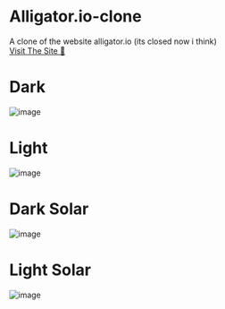 # Alligator.io-clone
A clone of the website alligator.io (its closed now i think) <br>
<a href="http://ali.quat.live">Visit The Site 🚀</a>
# Dark
![image](https://user-images.githubusercontent.com/86482196/211175074-8a06fc3a-b92b-4b96-be69-5f449fbef530.png)

# Light
![image](https://user-images.githubusercontent.com/86482196/211175115-334b2b6e-7b16-4d25-b1b3-3f4094483902.png)

# Dark Solar
![image](https://user-images.githubusercontent.com/86482196/211175122-6a6a07fb-8c77-453b-967b-d42660642613.png)

# Light Solar 
![image](https://user-images.githubusercontent.com/86482196/211175130-f805290f-26ef-42cc-9b2b-1a496cf3d635.png)

